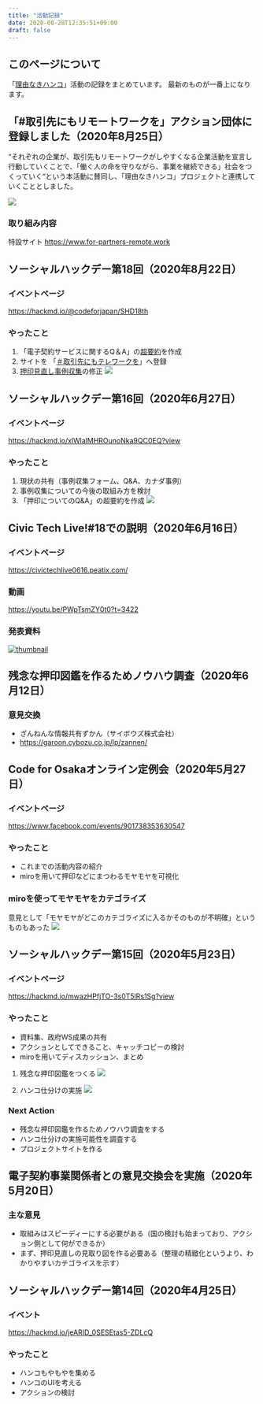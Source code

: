 ```yaml
---
title: "活動記録"
date: 2020-08-28T12:35:51+09:00
draft: false
---
```


## このページについて
「[理由なきハンコ](https://stamping.code4japan.org/)」活動の記録をまとめています。
最新のものが一番上になります。

## 「#取引先にもリモートワークを」アクション団体に登録しました（2020年8月25日）
“それぞれの企業が、取引先もリモートワークがしやすくなる企業活動を宣言し行動していくことで、「働く人の命を守りながら、事業を継続できる」社会をつくっていく“という本活動に賛同し、「理由なきハンコ」プロジェクトと連携していくこととしました。

![](https://i.imgur.com/cEvXzvm.jpg)

### 取り組み内容
特設サイト
https://www.for-partners-remote.work

## ソーシャルハックデー第18回（2020年8月22日）
### イベントページ
https://hackmd.io/@codeforjapan/SHD18th
### やったこと
1. 「電子契約サービスに関するQ＆A」の[超要約](https://stamping.code4japan.org/projects/qa-about-electronic-contract/)を作成
2. サイトを 「[＃取引先にもテレワークを](https://www.for-partners-remote.work/)」へ登録
3. [押印見直し事例収集](https://stamping.code4japan.org/projects/form/)の修正
![](https://i.imgur.com/QexBbSW.png)


## ソーシャルハックデー第16回（2020年6月27日）
### イベントページ
https://hackmd.io/xlWlalMHROunoNka9QC0EQ?view
### やったこと
1. 現状の共有（事例収集フォーム、Q&A、カナダ事例）
1. 事例収集についての今後の取組み方を検討
1. 「押印についてのQ&A」の超要約を作成
![](https://i.imgur.com/TWx1ygf.png)


## Civic Tech Live!#18での説明（2020年6月16日）
### イベントページ
https://civictechlive0616.peatix.com/
### 動画
https://youtu.be/PWpTsmZY0t0?t=3422
### 発表資料
[![thumbnail](https://files.speakerdeck.com/presentations/afe2003553d74c2f93dd0907123a33c9/slide_9.jpg?15722966)](https://speakerdeck.com/kken78/li-you-nakihanko-puroziekutonituite)
<script async class="speakerdeck-embed" data-slide="10" data-id="afe2003553d74c2f93dd0907123a33c9" data-ratio="1.77777777777778" src="//speakerdeck.com/assets/embed.js"></script>


## 残念な押印図鑑を作るためノウハウ調査（2020年6月12日）
### 意見交換
- ざんねんな情報共有ずかん（サイボウズ株式会社）
- https://garoon.cybozu.co.jp/lp/zannen/


## Code for Osakaオンライン定例会（2020年5月27日）
### イベントページ
https://www.facebook.com/events/901738353630547
### やったこと
- これまでの活動内容の紹介
- miroを用いて押印などにまつわるモヤモヤを可視化
### miroを使ってモヤモヤをカテゴライズ
意見として「モヤモヤがどこのカテゴライズに入るかそのものが不明確」というものもあった
![](https://i.imgur.com/HkvnzJl.jpg)

## ソーシャルハックデー第15回（2020年5月23日）
### イベントページ
https://hackmd.io/mwazHPfjTO-3s0T5lRs1Sg?view
### やったこと
- 資料集、政府WS成果の共有
- アクションとしてできること、キャッチコピーの検討
- miroを用いてディスカッション、まとめ
1. 残念な押印図鑑をつくる
![](https://i.imgur.com/1lu4C8i.jpg)

2. ハンコ仕分けの実施
![](https://i.imgur.com/6sRhOv7.jpg)


### Next Action
- 残念な押印図鑑を作るためノウハウ調査をする
- ハンコ仕分けの実施可能性を調査する
- プロジェクトサイトを作る

## 電子契約事業関係者との意見交換会を実施（2020年5月20日）
### 主な意見
- 取組みはスピーディーにする必要がある（国の検討も始まっており、アクション側として何ができるか）
- まず、押印見直しの見取り図を作る必要ある（整理の精緻化というより、わかりやすいカテゴライスを示す）

## ソーシャルハックデー第14回（2020年4月25日）
### イベント
https://hackmd.io/jeARID_0SESEtas5-ZDLcQ
### やったこと
- ハンコもやもやを集める
- ハンコのUIを考える
- アクションの検討


